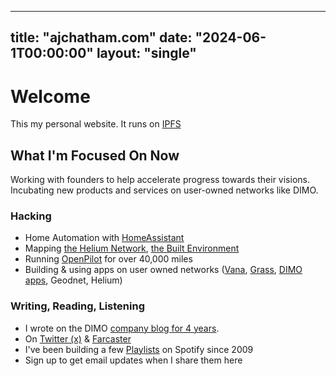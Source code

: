 
---
title: "ajchatham.com"
date: "2024-06-1T00:00:00"
layout: "single"
---

# Welcome
This my personal website. It runs on [IPFS](https://ipfs.io) 

## What I'm Focused On Now
Working with founders to help accelerate progress towards their visions. 
Incubating new products and services on user-owned networks like DIMO. 


 ### Hacking
- Home Automation with [HomeAssistant](https://www.home-assistant.io/)
- Mapping [the Helium Network](https://mappers.helium.com/), [the Built Environment](https://poly.cam/@Andy_C)
- Running [OpenPilot](https://comma.ai/openpilot) for over 40,000 miles 
- Building & using apps on user owned networks ([Vana](https://cafe.vana.com/characters/a3f43a79-7c47-4be3-98a7-508aed51d1a8/chat), [Grass](https://app.getgrass.io/register/?referralCode=lkfHRAJAm7tDdAx), [DIMO apps](https://dimo.zone/ecosystem), Geodnet, Helium) 


### Writing, Reading, Listening
- I  wrote on the DIMO [company blog for 4 years](https://dimo.zone/writing/).
- On [Twitter (x)](https://x.com/Ajchatham) & [Farcaster](https://warpcast.com/ajchatham)
- I've been building a few [Playlists](https://open.spotify.com/user/125411272) on Spotify since 2009 
- Sign up to get email updates when I share them here





